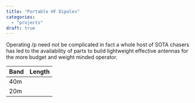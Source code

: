 ```yaml
---
title: "Portable HF Dipoles"
categories: 
  - "projects"
draft: true
---
```


Operating /p need not be complicated in fact a whole host of SOTA chasers has led to the availability of parts to build lightweight effective antennas for the more budget and weight minded operator.

| Band | Length |
| --- | --- |
| 40m |  |
| 20m |  |
